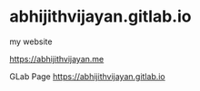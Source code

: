 # abhijithvijayan.gitlab.io
my website

https://abhijithvijayan.me

GLab Page https://abhijithvijayan.gitlab.io